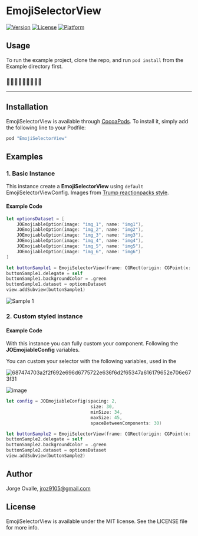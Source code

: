# EmojiSelectorView

[![Version](https://img.shields.io/cocoapods/v/EmojiSelectorView.svg?style=flat)](http://cocoapods.org/pods/EmojiSelectorView)
[![License](https://img.shields.io/cocoapods/l/EmojiSelectorView.svg?style=flat)](http://cocoapods.org/pods/EmojiSelectorView)
[![Platform](https://img.shields.io/cocoapods/p/EmojiSelectorView.svg?style=flat)](http://cocoapods.org/pods/EmojiSelectorView)

## Usage

To run the example project, clone the repo, and run `pod install` from the Example directory first.

### 📱🍕📱🍕📱🍕📱🍕📱

 ---

## Installation

EmojiSelectorView is available through [CocoaPods](http://cocoapods.org). To install
it, simply add the following line to your Podfile:

```ruby
pod "EmojiSelectorView"
```

## Examples

### 1. Basic Instance
This instance create a **EmojiSelectorView** using `default`  EmojiSelectorViewConfig.
Images from  [Trump reactionpacks style](http://www.reactionpacks.com/packs/2c1a1e41-e9e9-407a-a532-3bfdfef6b3e6).

#### Example Code

```swift
let optionsDataset = [
    JOEmojiableOption(image: "img_1", name: "img1"),
    JOEmojiableOption(image: "img_2", name: "img2"),
    JOEmojiableOption(image: "img_3", name: "img3"),
    JOEmojiableOption(image: "img_4", name: "img4"),
    JOEmojiableOption(image: "img_5", name: "img5"),
    JOEmojiableOption(image: "img_6", name: "img6")
]

let buttonSample1 = EmojiSelectorView(frame: CGRect(origin: CGPoint(x: 40, y: 200), size: CGSize(width: 100, height: 50)))
buttonSample1.delegate = self
buttonSample1.backgroundColor = .green
buttonSample1.dataset = optionsDataset
view.addSubview(buttonSample1)
```

![Sample 1](https://user-images.githubusercontent.com/6756995/38659390-fa14b908-3dee-11e8-8885-df6828c07843.gif)


### 2. Custom styled instance
#### Example Code

With this instance you can fully custom your component. Following the **JOEmojiableConfig** variables.

You can custom your selector with the following variables, used in the 

![687474703a2f2f692e696d6775722e636f6d2f65347a616179652e706e673f31](https://user-images.githubusercontent.com/6756995/38659568-b0955e30-3def-11e8-85fb-317b3f4cbc36.png)

![image](http://i.imgur.com/yNfyP3c.png?1)

```swift
let config = JOEmojiableConfig(spacing: 2,
                                size: 30,
                                minSize: 34,
                                maxSize: 45,
                                spaceBetweenComponents: 30)

let buttonSample2 = EmojiSelectorView(frame: CGRect(origin: CGPoint(x: 40, y: 300), size: CGSize(width: 100, height: 50)), config: config)
buttonSample2.delegate = self
buttonSample2.backgroundColor = .green
buttonSample2.dataset = optionsDataset
view.addSubview(buttonSample2)
```

## Author

Jorge Ovalle, jroz9105@gmail.com



## License

EmojiSelectorView is available under the MIT license. See the LICENSE file for more info.
